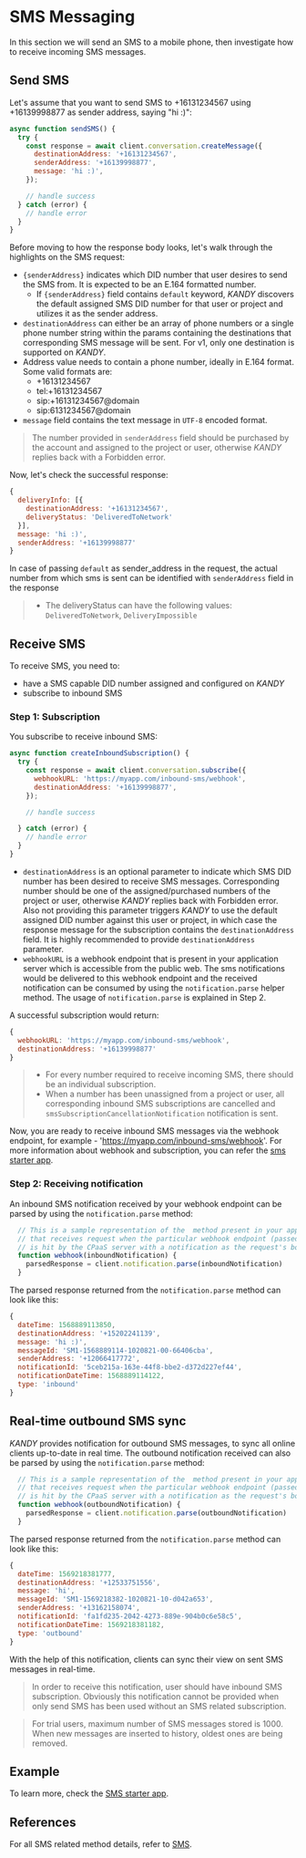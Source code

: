 # SMS Messaging
In this section we will send an SMS to a mobile phone, then investigate how to receive incoming SMS messages.

## Send SMS
Let's assume that you want to send SMS to +16131234567 using +16139998877 as sender address, saying "hi :)":

```javascript
async function sendSMS() {
  try {
    const response = await client.conversation.createMessage({
      destinationAddress: '+16131234567',
      senderAddress: '+16139998877',
      message: 'hi :)',
    });

    // handle success
  } catch (error) {
    // handle error
  }
}
```
Before moving to how the response body looks, let's walk through the highlights on the SMS request:

+ `{senderAddress}` indicates which DID number that user desires to send the SMS from. It is expected to be an E.164 formatted number.
    + If `{senderAddress}` field contains `default` keyword, $KANDY$ discovers the default assigned SMS DID number for that user or project and utilizes it as the sender address.
+ `destinationAddress` can either be an array of phone numbers or a single phone number string within the params containing the destinations that corresponding SMS message will be sent. For v1, only one destination is supported on $KANDY$.
+ Address value needs to contain a phone number, ideally in E.164 format. Some valid formats are:
  - +16131234567
  - tel:+16131234567
  - sip:+16131234567@domain
  - sip:6131234567@domain
+ `message` field contains the text message in `UTF-8` encoded format.

> The number provided in `senderAddress` field should be purchased by the account and assigned to the project or user, otherwise $KANDY$ replies back with a Forbidden error.

Now, let's check the successful response:

```javascript
{
  deliveryInfo: [{
    destinationAddress: '+16131234567',
    deliveryStatus: 'DeliveredToNetwork'
  }],
  message: 'hi :)',
  senderAddress: '+16139998877'
}
```
In case of passing `default` as sender_address in the request, the actual number from which sms is sent can be identified with `senderAddress` field in the response

> + The deliveryStatus can have the following values: `DeliveredToNetwork`, `DeliveryImpossible`


## Receive SMS
To receive SMS, you need to:

+ have a SMS capable DID number assigned and configured on $KANDY$
+ subscribe to inbound SMS

### Step 1: Subscription
You subscribe to receive inbound SMS:

```javascript
async function createInboundSubscription() {
  try {
    const response = await client.conversation.subscribe({
      webhookURL: 'https://myapp.com/inbound-sms/webhook',
      destinationAddress: '+16139998877',
    });

    // handle success

  } catch (error) {
    // handle error
  }
}
```
+ `destinationAddress` is an optional parameter to indicate which SMS DID number has been desired to receive SMS messages. Corresponding number should be one of the assigned/purchased numbers of the project or user, otherwise $KANDY$ replies back with Forbidden error. Also not providing this parameter triggers $KANDY$ to use the default assigned DID number against this user or project, in which case the response message for the subscription contains the `destinationAddress` field. It is highly recommended to provide `destinationAddress` parameter.
+ `webhookURL` is a webhook endpoint that is present in your application server which is accessible from the public web. The sms notifications would be delivered to this webhook endpoint and the received notification can be consumed by using the `notification.parse` helper method. The usage of `notification.parse` is explained in Step 2.

A successful subscription would return:
```javascript
{
  webhookURL: 'https://myapp.com/inbound-sms/webhook',
  destinationAddress: '+16139998877'
}
```

> + For every number required to receive incoming SMS, there should be an individual subscription.
> + When a number has been unassigned from a project or user, all corresponding inbound SMS subscriptions are cancelled and `smsSubscriptionCancellationNotification` notification is sent.

Now, you are ready to receive inbound SMS messages via the webhook endpoint, for example - 'https://myapp.com/inbound-sms/webhook'. For more information about webhook and subscription, you can refer the [sms starter app](https://github.com/Kandy-IO/kandy-cpaas-nodejs-sdk/tree/v1.2.3/examples/sms).

### Step 2: Receiving notification
An inbound SMS notification received by your webhook endpoint can be parsed by using the `notification.parse` method:

```javascript
  // This is a sample representation of the  method present in your application server
  // that receives request when the particular webhook endpoint (passed as webhookURL)
  // is hit by the CPaaS server with a notification as the request's body.
  function webhook(inboundNotification) {
    parsedResponse = client.notification.parse(inboundNotification)
  }
```
The parsed response returned from the `notification.parse` method can look like this:
```javascript
{
  dateTime: 1568889113850,
  destinationAddress: '+15202241139',
  message: 'hi :)',
  messageId: 'SM1-1568889114-1020821-00-66406cba',
  senderAddress: '+12066417772',
  notificationId: '5ceb215a-163e-44f8-bbe2-d372d227ef44',
  notificationDateTime: 1568889114122,
  type: 'inbound'
}
```

## Real-time outbound SMS sync
$KANDY$ provides notification for outbound SMS messages, to sync all online clients up-to-date in real time. The outbound notification received can also be parsed by using the `notification.parse` method:

```javascript
  // This is a sample representation of the  method present in your application server
  // that receives request when the particular webhook endpoint (passed as webhookURL)
  // is hit by the CPaaS server with a notification as the request's body.
  function webhook(outboundNotification) {
    parsedResponse = client.notification.parse(outboundNotification)
  }
```
The parsed response returned from the `notification.parse` method can look like this:

```javascript
{
  dateTime: 1569218381777,
  destinationAddress: '+12533751556',
  message: 'hi',
  messageId: 'SM1-1569218382-1020821-10-d042a653',
  senderAddress: '+13162158074',
  notificationId: 'fa1fd235-2042-4273-889e-904b0c6e58c5',
  notificationDateTime: 1569218381182,
  type: 'outbound'
}
```
With the help of this notification, clients can sync their view on sent SMS messages in real-time.

> In order to receive this notification, user should have inbound SMS subscription. Obviously this notification cannot be provided when only send SMS has been used without an SMS related subscription.

> For trial users, maximum number of SMS messages stored is 1000. When new messages are inserted to history, oldest ones are being removed.

## Example
To learn more, check the [SMS starter app](https://github.com/Kandy-IO/kandy-cpaas-nodejs-sdk/tree/v1.2.3/examples/sms).

## References
For all SMS related method details, refer to [SMS](/developer/references/nodejs/1.2.3#sms-send).
